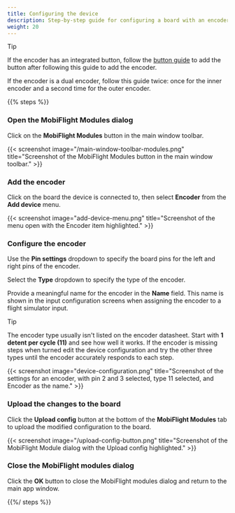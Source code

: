 ```yaml
---
title: Configuring the device
description: Step-by-step guide for configuring a board with an encoder in MobiFlight
weight: 20
---
```


> [!TIP]
> If the encoder has an integrated button, follow the [button guide](/devices/button-switch)
> to add the button after following this guide to add the encoder.
>
> If the encoder is a dual encoder, follow this guide twice: once for the inner
> encoder and a second time for the outer encoder.

{{% steps %}}

### Open the MobiFlight Modules dialog

Click on the **MobiFlight Modules** button in the main window toolbar.

{{< screenshot image="/main-window-toolbar-modules.png" title="Screenshot of the MobiFlight Modules button in the main window toolbar." >}}

### Add the encoder

Click on the board the device is connected to, then select **Encoder** from the **Add device** menu.

{{< screenshot image="add-device-menu.png" title="Screenshot of the menu open with the Encoder item highlighted." >}}

### Configure the encoder

Use the **Pin settings** dropdown to specify the board pins for the left and right pins of the encoder.

Select the **Type** dropdown to specify the type of the encoder.

Provide a meaningful name for the encoder in the **Name** field. This name is shown in the input configuration screens when assigning the encoder to a flight simulator input.

> [!TIP]
> The encoder type usually isn't listed on the encoder datasheet.
> Start with **1 detent per cycle (11)** and see how well it works.
> If the encoder is missing steps when turned edit the device configuration and
> try the other three types until the encoder accurately responds to each step.

{{< screenshot image="device-configuration.png" title="Screenshot of the settings for an encoder, with pin 2 and 3 selected, type 11 selected, and Encoder as the name." >}}

### Upload the changes to the board

Click the **Upload config** button at the bottom of the **MobiFlight Modules** tab to upload the modified
configuration to the board.

{{< screenshot image="/upload-config-button.png" title="Screenshot of the MobiFlight Module dialog with the Upload config highlighted." >}}

### Close the MobiFlight modules dialog

Click the **OK** button to close the MobiFlight modules dialog and return to the main app window.

{{%/ steps %}}
